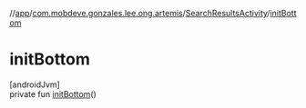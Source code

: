 //[app](../../../index.md)/[com.mobdeve.gonzales.lee.ong.artemis](../index.md)/[SearchResultsActivity](index.md)/[initBottom](init-bottom.md)

# initBottom

[androidJvm]\
private fun [initBottom](init-bottom.md)()
